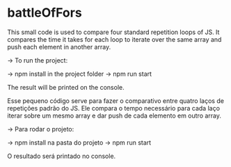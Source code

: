 # battleOfFors

This small code is used to compare four standard repetition loops of JS.
It compares the time it takes for each loop to iterate over the same array and push each
element in another array.

-> To run the project:

-> npm install in the project folder
-> npm run start

The result will be printed on the console.




Esse pequeno código serve para fazer o comparativo entre quatro laços de repetições padrão do JS.
Ele compara o tempo necessário para cada laço iterar sobre um mesmo array e dar push de cada
elemento em outro array.

-> Para rodar o projeto:

-> npm install na pasta do projeto
-> npm run start

O resultado será printado no console.
